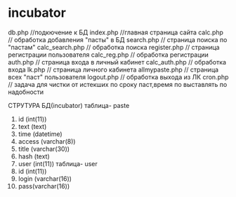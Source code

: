 # incubator
db.php //подкючение к БД
index.php //главная страница сайта
calc.php // обработка добавления "пасты" в БД
search.php // страница поиска по "пастам"
calc_search.php // обработка поиска
register.php // страница регистрации пользователя
calc_reg.php // обработка регистрации
auth.php // страница входа в личный кабинет
calc_auth.php // обработка входа
lk.php // страница личного кабинета
allmypaste.php // страница всех "паст" пользователя
logout.php // обработка выхода из ЛК
cron.php // задача для чистки от истекших по сроку паст,время по выставлять по надобности 
 
 СТРУТУРА БД(incubator)
 таблица- paste
 1. id (int(11))
 2. text (text)
 3. time (datetime)
 4. access (varchar(8))
 5. title (varchar(30))
 6. hash (text)
 7. user (int(11))
 таблица- user
 1. id (int(11))
 2. login (varchar(16))
 3. pass(varchar(16))
